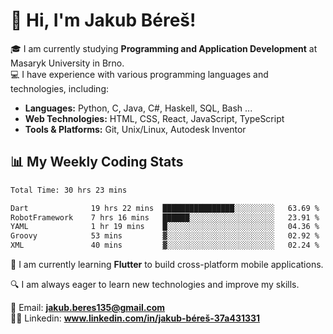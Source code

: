# 👋 Hi, I'm Jakub Béreš!

🎓 I am currently studying **Programming and Application Development** at Masaryk University in Brno.  
💻 I have experience with various programming languages and technologies, including:  
   - **Languages:** Python, C, Java, C#, Haskell, SQL, Bash ...  
   - **Web Technologies:** HTML, CSS, React, JavaScript, TypeScript  
   - **Tools & Platforms:** Git, Unix/Linux, Autodesk Inventor

## 📊 My Weekly Coding Stats
<!--START_SECTION:waka-->

```txt
Total Time: 30 hrs 23 mins

Dart              19 hrs 22 mins  ████████████████░░░░░░░░░   63.69 %
RobotFramework    7 hrs 16 mins   ██████░░░░░░░░░░░░░░░░░░░   23.91 %
YAML              1 hr 19 mins    █░░░░░░░░░░░░░░░░░░░░░░░░   04.36 %
Groovy            53 mins         ▓░░░░░░░░░░░░░░░░░░░░░░░░   02.92 %
XML               40 mins         ▓░░░░░░░░░░░░░░░░░░░░░░░░   02.24 %
```

<!--END_SECTION:waka-->

🚀 I am currently learning **Flutter** to build cross-platform mobile applications.  

🔍 I am always eager to learn new technologies and improve my skills.  

📩 Email:        **jakub.beres135@gmail.com**  
🧑‍💻 Linkedin:     **www.linkedin.com/in/jakub-béreš-37a431331**



